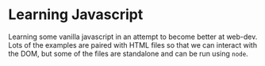 # Learning Javascript

Learning some vanilla javascript in an attempt to become better at web-dev. Lots of the examples are paired with HTML files so that we can interact with the DOM, but some of the files are standalone and can be run using `node`.